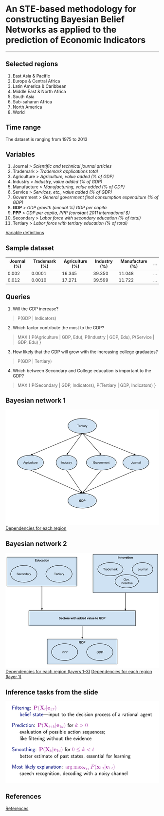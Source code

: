 # An STE-based methodology for constructing Bayesian Belief Networks as applied to the prediction of Economic Indicators
- - -

## Selected regions
1. East Asia & Pacific
2. Europe & Central Africa
3. Latin America & Caribbean
4. Middle East & North Africa
5. South Asia
6. Sub-saharan Africa
7. North America
8. World

## Time range
The dataset is ranging from 1975 to 2013

## Variables
1. Journal     > _Scientific and technical journal articles_
2. Trademark   > _Trademark applications total_
3. Agriculture > _Agriculture, value added (% of GDP)_
4. Industry    > _Industry, value added (% of GDP)_
5. Manufacture > _Manufacturing, value added (% of GDP)_
6. Service     > _Services, etc., value added (% of GDP)_
7. Government  > _General government final consumption expenditure (% of GDP)_
8. **GDP**     > _GDP growth (annual %) GDP per capita_
9. **PPP**         > _GDP per capita, PPP (constant 2011 international $)_
10. Secondary      > _Labor force with secondary education (% of total)_
11. Tertiary      > _Labor force with tertiary education (% of total)_

[Variable definitions](variables.md)

## Sample dataset
| Journal (%) | Trademark (%) | Agriculture (%) | Industry (%) | Manufacture (%) | ... |
|-------------|---------------|-----------------|--------------|----------------|-----|
| 0.002       | 0.0001        | 16.345          | 39.350       | 11.048         | ... |
| 0.012       | 0.0010        | 17.271          | 39.599       | 11.722         | ... |

## Queries
1. Will the GDP increase?

  > P(GDP | Indicators)

2. Which factor contribute the most to the GDP?

  > MAX { P(Agriculture | GDP, Edu), P(Industry | GDP, Edu), P(Service | GDP, Edu) }

3. How likely that the GDP will grow with the increasing college graduates?

  > P(GDP | Tertiary)

4. Which between Secondary and College education is important to the GDP?

  > MAX { P(Secondary | GDP, Indicators), P(Tertiary | GDP, Indicators) }

## Bayesian network 1
![BN_1](BN_1.png "Bayesian network 1")
[Dependencies for each region](dependenciesBN1.md)

## Bayesian network 2
![BN_2](BN_2.png "Bayesian network 2")
[Dependencies for each region (layers 1-3)](dependenciesBN2.md)
[Dependencies for each region (layer 1)](dependenciesBN2a.md)

## Inference tasks from the slide
![Inference tasks](inference_tasks.png "Inference tasks")

## References
[References](references.md)
